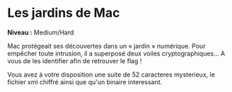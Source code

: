 # Les jardins de Mac

**Niveau :** Medium/Hard

Mac protégeait ses découvertes dans un « jardin » numérique. Pour empêcher toute intrusion, il a superposé deux voiles cryptographiques...
A vous de les identifier afin de retrouver le flag !

Vous avez à votre disposition une suite de 52 caracteres mysterieux, le fichier xml chiffré ainsi que qu'un binaire interessant.